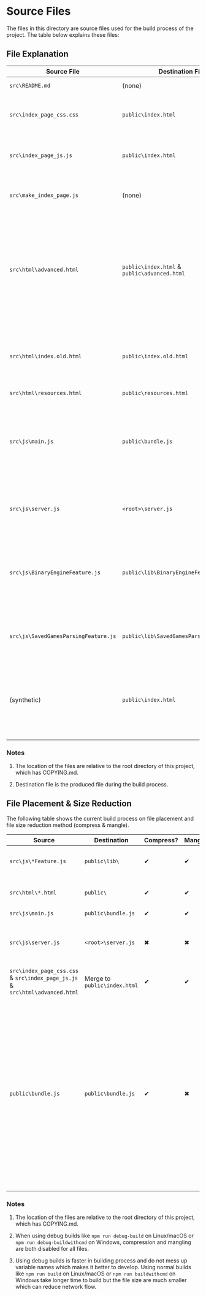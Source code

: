 ﻿# Source Files

The files in this directory are source files used for the build process of the project. The table below explains these files:

## File Explanation

| Source File                          | Destination File                             | Description                                                                                                                                                                                                                                                                                                                                             |
| ------------------------------------ | -------------------------------------------- | ------------------------------------------------------------------------------------------------------------------------------------------------------------------------------------------------------------------------------------------------------------------------------------------------------------------------------------------------------- |
| `src\README.md`                      | (none)                                       | This README, explaining the source files.                                                                                                                                                                                                                                                                                                               |
| `src\index_page_css.css`             | `public\index.html`                          | The additional Cascade Style Sheet to append to index.html (at the end of HTML head), which is based on advanced.html                                                                                                                                                                                                                                   |
| `src\index_page_js.js`               | `public\index.html`                          | The additional JavaScript to append to index.html (at the beginning of HTML body), which is based on advanced.html                                                                                                                                                                                                                                      |
| `src\make_index_page.js`             | (none)                                       | The script that builds index.html from `src\html\advanced.html`, `src\index_page_css.css` and `src\index_page_js.js`.                                                                                                                                                                                                                                   |
| `src\html\advanced.html`             | `public\index.html` & `public\advanced.html` | The main Hyper Text Markup Language file, "Advanced analysis" page, containing all function of themes, advanced timing system, play mode control, in browser Fairy-Stockfish, user piece graphics and variant settings; part of review mode and board setup; all HTML elements on the main page; interface to PGN/EPD parser and binary engine loading. |
| `src\html\index.old.html`            | `public\index.old.html`                      | This file is the legacy index.html which has some problems with Firefox, as it uses iframe to import advanced.html which might be problematic for WASM in Firefox. Not accessible directly from the page.                                                                                                                                               |
| `src\html\resources.html`            | `public\resources.html`                      | The "Resources" page.                                                                                                                                                                                                                                                                                                                                   |
| `src\js\main.js`                     | `public\bundle.js`                           | The main JavaScript file attached to advanced.html which imports ffish.js & Chessground X, and contains all function of position variants (custom positions), board logic and notation system; most of interactive analysis, board setup and search move dialog; part of review mode.                                                                   |
| `src\js\server.js`                   | `<root>\server.js`                           | The fairyground server or backend, which is the controller of binary engines and communicates with the webpage through WebSocket.                                                                                                                                                                                                                       |
| `src\js\BinaryEngineFeature.js`      | `public\lib\BinaryEngineFeature.js`          | This script exports all functions related to binary engines to advanced.html, such as UCI/UCCI/UCI-Cyclone/USI protocol translation, binary engine control logic and engine management/setup/settings UI. It does not contain GUI logic.                                                                                                                |
| `src\js\SavedGamesParsingFeature.js` | `public\lib\SavedGamesParsingFeature.js`     | This script exports all functions related to PGN/EPD parser, such as file processing and parser UI. It does not contain GUI logic.                                                                                                                                                                                                                      |
| (synthetic)                          | `public\index.html`                          | The "Play against Fairy-Stockfish" page based on advanced.html, index_page_css.css and index_page_js.js that hides some elements while changed some default values to make it for suitable for play-only purposes.                                                                                                                                      |

### Notes

1. The location of the files are relative to the root directory of this project, which has COPYING.md.

2. Destination file is the produced file during the build process.

## File Placement & Size Reduction

The following table shows the current build process on file placement and file size reduction method (compress & mangle).

| Source                                                                       | Destination                  | Compress? | Mangle? | Note                                                                                                                                                                                                                                                                                 |
| ---------------------------------------------------------------------------- | ---------------------------- | --------- | ------- | ------------------------------------------------------------------------------------------------------------------------------------------------------------------------------------------------------------------------------------------------------------------------------------ |
| `src\js\*Feature.js`                                                         | `public\lib\`                | ✔        | ✔      | Can add more files without changing `package.json`                                                                                                                                                                                                                                   |
| `src\html\*.html`                                                            | `public\`                    | ✔        | ✔      | Can add more files without changing `package.json`                                                                                                                                                                                                                                   |
| `src\js\main.js`                                                             | `public\bundle.js`           | ✔        | ✔      |
| `src\js\server.js`                                                           | `<root>\server.js`           | ✖        | ✖      | Only used in offline version, so reducing file size does not make sense.                                                                                                                                                                                                             |
| `src\index_page_css.css` & `src\index_page_js.js` & `src\html\advanced.html` | Merge to `public\index.html` | ✔        | ✔      |
| `public\bundle.js`                                                           | `public\bundle.js`           | ✔        | ✖      | bundle.js is a bundled file that also contains JavaScript from ffish.js and Chessground X and their dependencies, and thus needs to be compressed again after bundling. Due to the mixture of these files, mangling is not recommended as it can probably break the JavaScript file. |

### Notes

1. The location of the files are relative to the root directory of this project, which has COPYING.md.

2. When using debug builds like `npm run debug-build` on Linux/macOS or `npm run debug-buildwithcmd` on Windows, compression and mangling are both disabled for all files.

3. Using debug builds is faster in building process and do not mess up variable names which makes it better to develop. Using normal builds like `npm run build` on Linux/macOS or `npm run buildwithcmd` on Windows take longer time to build but the file size are much smaller which can reduce network flow.
